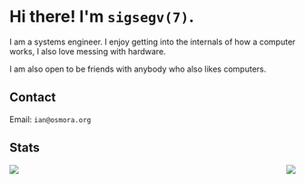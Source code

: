 # Hi there! I'm ``sigsegv(7)``.

I am a systems engineer. I enjoy getting into the internals
of how a computer works, I also love messing with hardware.

I am also open to be friends with anybody who also likes computers.

## Contact

Email: ``ian@osmora.org``

## Stats

<div style="display: flex; justify-content: space-between;">
  <img src="https://github-readme-stats.vercel.app/api/top-langs/?username=sigsegv7&layout=compact&theme=gruvbox&langs_count=12" />
  <img src="https://github-readme-stats.vercel.app/api?username=sigsegv7&show_icons=true&theme=gruvbox" />
</div>
